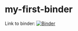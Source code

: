 # my-first-binder
Link to binder: [![Binder](https://mybinder.org/badge_logo.svg)](https://mybinder.org/v2/gh/SamGouru/my-first-binder/HEAD)

